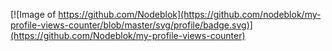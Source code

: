 [![Image of https://github.com/Nodeblok](https://github.com/nodeblok/my-profile-views-counter/blob/master/svg/profile/badge.svg)](https://github.com/Nodeblok/my-profile-views-counter)
